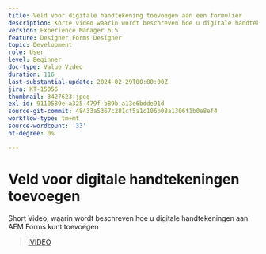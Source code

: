 ```yaml
---
title: Veld voor digitale handtekening toevoegen aan een formulier
description: Korte video waarin wordt beschreven hoe u digitale handtekeningen aan een AEM-formulier kunt toevoegen
version: Experience Manager 6.5
feature: Designer,Forms Designer
topic: Development
role: User
level: Beginner
doc-type: Value Video
duration: 116
last-substantial-update: 2024-02-29T00:00:00Z
jira: KT-15056
thumbnail: 3427623.jpeg
exl-id: 9110589e-a325-479f-b89b-a13e6bdde91d
source-git-commit: 48433a5367c281cf5a1c106b08a1306f1b0e8ef4
workflow-type: tm+mt
source-wordcount: '33'
ht-degree: 0%

---
```


# Veld voor digitale handtekeningen toevoegen

Short Video, waarin wordt beschreven hoe u digitale handtekeningen aan AEM Forms kunt toevoegen

>[!VIDEO](https://video.tv.adobe.com/v/3439532/?learn=on&captions=dut)
